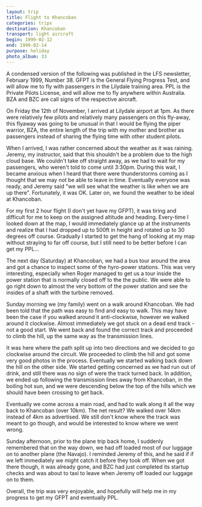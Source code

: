 ```yaml
---
layout: trip
title: Flight to Khancoban
categories: trips
destination: Khancoban
transport: light aircraft
begin: 1999-02-12
end: 1999-02-14
purpose: holiday
photo_album: 33
---
```


A condensed version of the following was published in the LFS newsletter,
February 1999, Number 38. GFPT is the General Flying Progress Test, and will
allow me to fly with passengers in the Lilydale training area. PPL is the
Private Pilots License, and will allow me to fly anywhere within Australia. BZA
and BZC are call signs of the respective aircraft.

On  Friday the  12th  of  November, I  arrived  at Lilydale airport  at 1pm.
As there were relatively few pilots and relatively many passengers on this
fly-away, this  flyaway was going to be unusual  in that I would be flying the
piper warrior, BZA, the  entire length of the trip with my mother and brother
as passengers instead of sharing the flying time with other student pilots.

When  I arrived,  I was  rather concerned  about the  weather as  it was
raining.  Jeremy, my  instructor, said that this shouldn&apos;t  be a problem
due to the high  cloud base.  We couldn&apos;t take off  straight away, as we
had  to  wait  for  my  passengers,  who  weren&apos;t  told  to  come  until
3:30pm.  During this wait, I became anxious when I heard that there were
thunderstorms coming as  I thought that we  may not be able  to leave in time.
Eventually everyone was ready, and  Jeremy said &quot;we will see what the
weather  is like  when we  are up there&quot;.   Fortunately, it  was OK. Later
on, we found the weather to be ideal at Khancoban.

For my first 2 hour flight (I don&apos;t yet have my GFPT), it was tiring and
difficult  for  me  to  keep  on  the  assigned  altitude  and  heading.
Every-time I  looked down at the  map, I would immediately  glance up at the
instruments and realize that I had dropped up to 500ft in height and rotated up
to 30 degrees  off course.  Gradually  I started to  get the hang of  looking
at  my map without  straying to far  off course,  but I still need to be better
before I can get my PPL...

The next day (Saturday) at Khancoban, we  had a bus tour around the area and
got a  chance to inspect some of the  hyro-power stations.  This was very
interesting, especially when Roger managed  to get us a tour inside the power
station that is  normally closed off  to the the  public.  We were  able to  go
right  down to  almost the  very bottom  of the  power station and see the
insides of a shaft with the turbine removed.

Sunday morning we  (my family) went on a walk  around Khancoban.  We had been
told  that the path was  easy to find  and easy to walk.   This may have been
the case if you  walked around it anti-clockwise,  however we walked around it
clockwise.  Almost immediately we got stuck  on a dead end track - not a good
start.   We went back and found the correct track and proceeded  to climb the
hill, up the  same way as  the transmission lines.

It was here where  the path split up into two  directions and we decided to go
clockwise around the circuit.   We proceeded to climb the hill and got some
very good photos in the process.  Eventually we started walking back down the
hill on the other side.  We  started getting concerned as we had run out  of
drink, and still there was no sign  of were the track turned back.  In
addition, we  ended up following the transmission lines away from  Khancoban,
in  the boiling  hot sun,  and we  were descending below the  top of the  hills
which we should  have been crossing  to get back.

Eventually we come across a main road,  and had to walk along it all the way
back to Khancoban (over 10km).  The net result?  We walked over 14km instead of
4km  as advertised.  We still don&apos;t know  where the track was meant to go
though, and would be interested to know where we went wrong.

Sunday  afternoon,  prior  to  the  plane trip  back  home,  I  suddenly
remembered that on the  way down, we had off loaded  most of our luggage on to
another plane (the  Navajo).  I reminded  Jeremy of this,  and he said  if if
we left  immediately  we might  catch it  before they  took off.  When we  got
there though, it  was already gone, and  BZC had just completed its startup
checks and was  about to taxi to leave when Jeremy off loaded our luggage on to
them.

Overall, the trip  was very enjoyable, and hopefully will  help me in my
progress to get my GFPT and eventually PPL.
